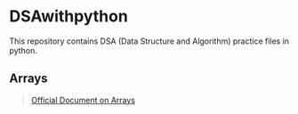 # DSAwithpython
This repository contains DSA (Data Structure and Algorithm) practice files in python.

## Arrays
>   [Official Document on Arrays](https://docs.python.org/3/tutorial/datastructures.html)

